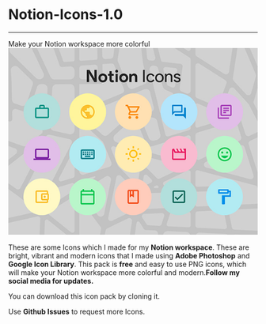 # Notion-Icons-1.0
---
Make your Notion workspace more colorful
![alt text](https://raw.githubusercontent.com/Vyshnav2255/Notion-Icons-1.0/master/Preview.jpg "Notion Icons Png")

These are some Icons which I made for my **Notion workspace**. These are bright, vibrant and modern icons that I made using **Adobe Photoshop** and **Google Icon Library**. This pack is **free** and easy to use PNG icons, which will make your Notion workspace more colorful and modern.**Follow my social media for updates.**

You can download this icon pack by cloning it.

Use **Github Issues** to request more Icons.
